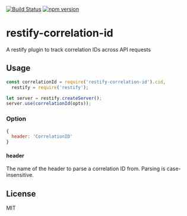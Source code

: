 [![Build Status](https://travis-ci.org/delta62/restify-correlation-id.svg?branch=master)](https://travis-ci.org/delta62/restify-correlation-id)
[![npm version](https://badge.fury.io/js/restify-correlation-id.svg)](https://badge.fury.io/js/restify-correlation-id)

# restify-correlation-id
A restify plugin to track correlation IDs across API requests

## Usage

``` js
const correlationId = require('restify-correlation-id').cid,
  restify = require('restify');

let server = restify.createServer();
server.use(correlationId(opts));
```

### Option

``` js
{
  header: 'CorrelationID'
}
```

#### header

The name of the header to parse a correlation ID from. Parsing is
case-insensitive.

## License
MIT

